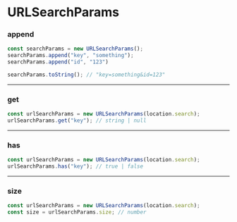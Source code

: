 # URLSearchParams


### append

```js
const searchParams = new URLSearchParams();
searchParams.append("key", "something");
searchParams.append("id", "123")

searchParams.toString(); // "key=something&id=123"
```

***

### get

```js
const urlSearchParams = new URLSearchParams(location.search);
urlSearchParams.get("key"); // string | null
```

***

### has

```js
const urlSearchParams = new URLSearchParams(location.search);
urlSearchParams.has("key"); // true | false
```

***


### size

```js
const urlSearchParams = new URLSearchParams(location.search);
const size = urlSearchParams.size; // number
```

